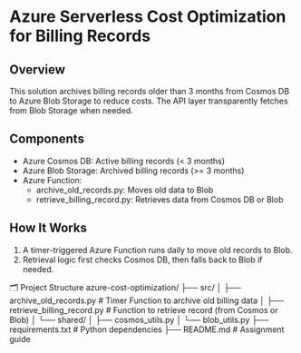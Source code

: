 
# Azure Serverless Cost Optimization for Billing Records

## Overview
This solution archives billing records older than 3 months from Cosmos DB to Azure Blob Storage to reduce costs. The API layer transparently fetches from Blob Storage when needed.

## Components
- Azure Cosmos DB: Active billing records (< 3 months)
- Azure Blob Storage: Archived billing records (>= 3 months)
- Azure Function:
  - archive_old_records.py: Moves old data to Blob
  - retrieve_billing_record.py: Retrieves data from Cosmos DB or Blob

## How It Works
1. A timer-triggered Azure Function runs daily to move old records to Blob.
2. Retrieval logic first checks Cosmos DB, then falls back to Blob if needed.

🗂 Project Structure
azure-cost-optimization/
├── src/
│   ├── archive_old_records.py             # Timer Function to archive old billing data
│   ├── retrieve_billing_record.py         # Function to retrieve record (from Cosmos or Blob)
│   └── shared/
│       ├── cosmos_utils.py
│       └── blob_utils.py
├── requirements.txt                       # Python dependencies
├── README.md                              # Assignment guide

